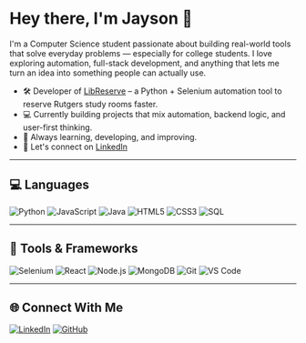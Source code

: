 # Hey there, I'm Jayson 👋

I'm a Computer Science student passionate about building real-world tools that solve everyday problems — especially for college students. I love exploring automation, full-stack development, and anything that lets me turn an idea into something people can actually use.

- 🛠️ Developer of [LibReserve](https://github.com/ItsDevJay/LibReserve) – a Python + Selenium automation tool to reserve Rutgers study rooms faster.
- 💻 Currently building projects that mix automation, backend logic, and user-first thinking.
- 🔁 Always learning, developing, and improving.
- 🔗 Let's connect on [LinkedIn](https://www.linkedin.com/in/jayson-hernandez/)

---

## 💻 Languages

![Python](https://img.shields.io/badge/Python-3776AB?style=for-the-badge&logo=python&logoColor=white)
![JavaScript](https://img.shields.io/badge/JavaScript-F7DF1E?style=for-the-badge&logo=javascript&logoColor=black)
![Java](https://img.shields.io/badge/Java-ED8B00?style=for-the-badge&logo=openjdk&logoColor=white)
![HTML5](https://img.shields.io/badge/HTML5-E34F26?style=for-the-badge&logo=html5&logoColor=white)
![CSS3](https://img.shields.io/badge/CSS3-1572B6?style=for-the-badge&logo=css3&logoColor=white)
![SQL](https://img.shields.io/badge/SQL-4479A1?style=for-the-badge&logo=mysql&logoColor=white)

---

## 🔧 Tools & Frameworks

![Selenium](https://img.shields.io/badge/Selenium-43B02A?style=for-the-badge&logo=selenium&logoColor=white)
![React](https://img.shields.io/badge/React-20232A?style=for-the-badge&logo=react&logoColor=61DAFB)
![Node.js](https://img.shields.io/badge/Node.js-339933?style=for-the-badge&logo=nodedotjs&logoColor=white)
![MongoDB](https://img.shields.io/badge/MongoDB-4EA94B?style=for-the-badge&logo=mongodb&logoColor=white)
![Git](https://img.shields.io/badge/Git-F05032?style=for-the-badge&logo=git&logoColor=white)
![VS Code](https://img.shields.io/badge/VSCode-007ACC?style=for-the-badge&logo=visual-studio-code&logoColor=white)

---

## 🌐 Connect With Me

[![LinkedIn](https://img.shields.io/badge/LinkedIn-0077B5?style=for-the-badge&logo=linkedin&logoColor=white)](https://www.linkedin.com/in/jayson-hernandez/)
[![GitHub](https://img.shields.io/badge/GitHub-181717?style=for-the-badge&logo=github&logoColor=white)](https://github.com/ItsDevJay)
